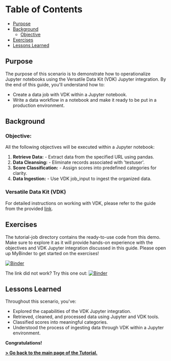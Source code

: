 # Table of Contents
- [Purpose](#purpose)
- [Background](#background)
    * [Objective](#objective)
- [Exercises](#exercises)
- [Lessons Learned](#lessons-learned)

## Purpose

The purpose of this scenario is to demonstrate how to operationalize Jupyter notebooks using the Versatile Data Kit (VDK) Jupyter integration. By the end of this guide, you'll understand how to:
* Create a data job with VDK within a Jupyter notebook.
* Write a data workflow in a notebook and make it ready to be put in a production environment.

## Background
### Objective:

All the following objectives will be executed within a Jupyter notebook:

1. **Retrieve Data:** - Extract data from the specified URL using pandas.
2. **Data Cleansing:**  - Eliminate records associated with 'testuser'.
3. **Score Classification:** - Assign scores into predefined categories for clarity.
4. **Data Ingestion:** - Use VDK job_input to ingest the organized data.

### Versatile Data Kit (VDK)
For detailed instructions on working with VDK, please refer to the guide from the provided [link](/getting-started.ipynb).

## Exercises

The tutorial-job directory contains the ready-to-use code from this demo. Make sure to explore it as it will provide hands-on experience with the objectives and VDK Jupyter integration discussed in this guide.
Please open up MyBinder to get started on the exercises!

[![Binder](https://mybinder.org/badge_logo.svg)](https://mybinder.org/v2/gh/duyguHsnHsn/vmware-explore/HEAD?labpath=tutorial-job%2F10_notebook.ipynb)

The link did not work? 
Try this one out: [![Binder](https://mybinder.org/badge_logo.svg)](https://mybinder.org/v2/gh/duyguHsnHsn/vmware-explore/HEAD?labpath=tutorial-job%2F10_notebook.ipynb)

## Lessons Learned
Throughout this scenario, you've:
* Explored the capabilities of the VDK Jupyter integration.
* Retrieved, cleaned, and processed data using Jupyter and VDK tools.
* Classified scores into meaningful categories.
* Understood the process of ingesting data through VDK within a Jupyter environment.

**Congratulations!**

**[> Go back to the main page of the Tutorial.](https://github.com/vmware/versatile-data-kit/tree/main/events/vmware-explore-23/productionizing-jupyter-notebooks)**

